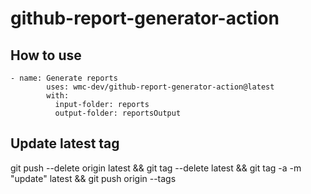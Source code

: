 # github-report-generator-action
## How to use
````
- name: Generate reports
        uses: wmc-dev/github-report-generator-action@latest
        with:
          input-folder: reports
          output-folder: reportsOutput
````

## Update latest tag
git push --delete origin latest && git tag --delete latest && git tag -a -m "update" latest && git push origin --tags